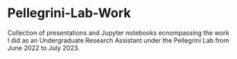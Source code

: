 # Pellegrini-Lab-Work
Collection of presentations and Jupyter notebooks ecnompassing the work I did as an Undergraduate Research Assistant under the Pellegrini Lab from June 2022 to July 2023.
